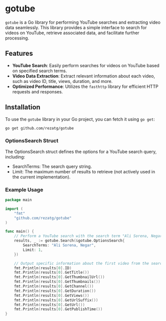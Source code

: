 # gotube

`gotube` is a Go library for performing YouTube searches and extracting video data seamlessly. This library provides a simple interface to search for videos on YouTube, retrieve associated data, and facilitate further processing.

## Features

- **YouTube Search**: Easily perform searches for videos on YouTube based on specified search terms.
- **Video Data Extraction**: Extract relevant information about each video, such as video ID, title, views, duration, and more.
- **Optimized Performance**: Utilizes the `fasthttp` library for efficient HTTP requests and responses.

## Installation

To use the `gotube` library in your Go project, you can fetch it using `go get`:

```bash
go get github.com/rezatg/gotube
```

### OptionsSearch Struct

The OptionsSearch struct defines the options for a YouTube search query, including:
- SearchTerms: The search query string.
- Limit: The maximum number of results to retrieve (not actively used in the current implementation).

### Example Usage

```go
package main

import (
    "fmt"
    "github.com/rezatg/gotube"
)

func main() {
    // Perform a YouTube search with the search term "Ali Sorena, Negar" and limit the max-results to 1
    results, _ := gotube.Search(&gotube.OptionsSearch{
        SearchTerms: "Ali Sorena, Negar",
        Limit: 1,
    })

    // Output specific information about the first video from the search results
    fmt.Println(results[0].ID)
    fmt.Println(results[0].GetTitle())
    fmt.Println(results[0].GetThumbnailUrl())
    fmt.Println(results[0].GetThumbnails())
    fmt.Println(results[0].GetChannel())
    fmt.Println(results[0].GetDuration())
    fmt.Println(results[0].GetViews())
    fmt.Println(results[0].GetUrlSuffix())
    fmt.Println(results[0].GetUrl())
    fmt.Println(results[0].GetPublishTime())
}
```

